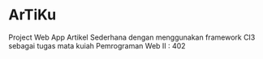 # ArTiKu
Project Web App Artikel Sederhana dengan menggunakan framework CI3 sebagai tugas mata kuiah Pemrograman Web II : 402

